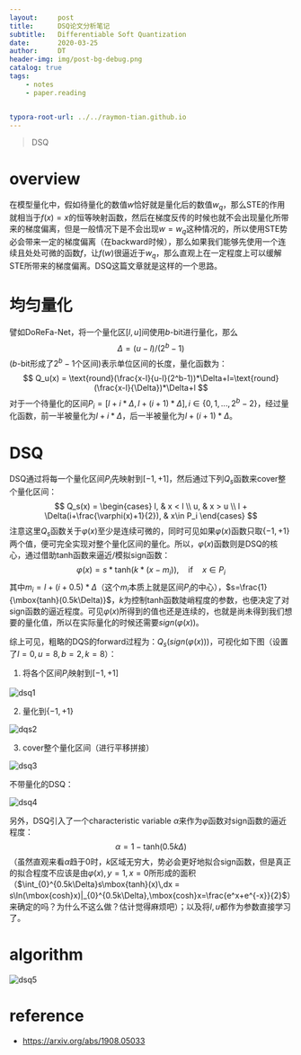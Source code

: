 ```yaml
---
layout:     post
title:      DSQ论文分析笔记
subtitle:   Differentiable Soft Quantization
date:       2020-03-25
author:     DT
header-img: img/post-bg-debug.png
catalog: true
tags:
    - notes
    - paper.reading


typora-root-url: ../../raymon-tian.github.io
---
```


> DSQ

# overview

在模型量化中，假如待量化的数值$w$恰好就是量化后的数值$w_q$，那么STE的作用就相当于$f(x)=x$的恒等映射函数，然后在梯度反传的时候也就不会出现量化所带来的梯度偏离，但是一般情况下是不会出现$w=w_q$这种情况的，所以使用STE势必会带来一定的梯度偏离（在backward时候），那么如果我们能够先使用一个连续且处处可微的函数$f$，让$f(w)$很逼近于$w_q$，那么直观上在一定程度上可以缓解STE所带来的梯度偏离。DSQ这篇文章就是这样的一个思路。

# 均匀量化

譬如DoReFa-Net，将一个量化区$[l,u]$间使用$b$-bit进行量化，那么
$$
\Delta = (u-l) / (2^b-1)
$$
($b$-bit形成了$2^b-1$个区间)表示单位区间的长度，量化函数为：
$$
Q_u(x) = \text{round}(\frac{x-l}{u-l}(2^b-1))*\Delta+l=\text{round}(\frac{x-l}{\Delta})*\Delta+l
$$
对于一个待量化的区间$P_i = [l+i*\Delta,l+(i+1)*\Delta],i\in\{0,1,...,2^b-2\}$，经过量化函数，前一半被量化为$l+i*\Delta$，后一半被量化为$l+(i+1)*\Delta$。

# DSQ

DSQ通过将每一个量化区间$P_i$先映射到$[-1,+1]$，然后通过下列$Q_s$函数来cover整个量化区间：
$$
Q_s(x) = 
\begin{cases}
l, & x < l \\
u, & x > u \\
l + \Delta(i+\frac{\varphi(x)+1}{2}), & x\in P_i
\end{cases}
$$
注意这里$Q_s$函数关于$\varphi(x)$至少是连续可微的，同时可见如果$\varphi(x)$函数只取$\{-1,+1\}$两个值，便可完全实现对整个量化区间的量化。所以，$\varphi(x)$函数则是DSQ的核心，通过借助tanh函数来逼近/模拟sign函数：
$$
\varphi(x) = s*\mbox{tanh}(k*(x-m_i)), \quad \mbox{if} \quad x\in P_i
$$
其中$m_i = l+(i+0.5)*\Delta$（这个$m_i$本质上就是区间$P_i$的中心），$s=\frac{1}{\mbox{tanh}(0.5k\Delta)}$，$k$为控制tanh函数陡峭程度的参数，也便决定了对sign函数的逼近程度。可见$\varphi(x)$所得到的值也还是连续的，也就是尚未得到我们想要的量化值，所以在实际量化的时候还需要$sign(\varphi(x))$。

综上可见，粗略的DQS的forward过程为：$Q_s(sign(\varphi(x)))$，可视化如下图（设置了$l=0,u=8,b=2,k=8$）：

1. 将各个区间$P_i$映射到$[-1,+1]$

![dsq1](/img/post-imgs/dsq1.png)

2. 量化到$\{-1,+1\}$

![dqs2](/img/post-imgs/dsq2.png)

3. cover整个量化区间（进行平移拼接）

![dsq3](/img/post-imgs/dsq3.png)

不带量化的DSQ：

![dsq4](/img/post-imgs/dsq4.png)

另外，DSQ引入了一个characteristic variable $\alpha$来作为$\varphi$函数对$\mbox{sign}$函数的逼近程度：
$$
\alpha = 1 - \mbox{tanh}(0.5k\Delta)
$$
（虽然直观来看$\alpha$趋于0时，$k$区域无穷大，势必会更好地拟合$\mbox{sign}$函数，但是真正的拟合程度不应该是由$\varphi(x),y=1,x=0$所形成的面积（$\int_{0}^{0.5k\Delta}s\mbox{tanh}(x)\,dx = s\ln(\mbox{cosh}x)|_{0}^{0.5k\Delta},\mbox{cosh}x=\frac{e^x+e^{-x}}{2}$）来确定的吗？为什么不这么做？估计觉得麻烦吧）；以及将$l,u$都作为参数直接学习了。

# algorithm

![dsq5](/img/post-imgs/dsq5.png)

# reference

* https://arxiv.org/abs/1908.05033